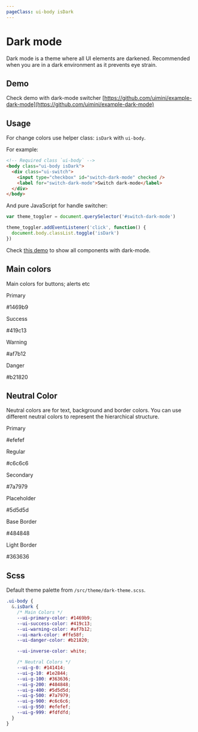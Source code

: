 ```yaml
---
pageClass: ui-body isDark
---
```


# Dark mode

Dark mode is a theme where all UI elements are darkened. Recommended when you are in a dark environment as it prevents eye strain.

## Demo

Check demo with dark-mode switcher [https://github.com/uimini/example-dark-mode](https://github.com/uimini/example-dark-mode)

## Usage

For change colors use helper class: `isDark` with `ui-body`.

For example:

```html
<!-- Required class `ui-body` -->
<body class="ui-body isDark">
  <div class="ui-switch">
    <input type="checkbox" id="switch-dark-mode" checked />
    <label for="switch-dark-mode">Switch dark-mode</label>
  </div>
</body>
```

And pure JavaScript for handle switcher:

```js
var theme_toggler = document.querySelector('#switch-dark-mode')

theme_toggler.addEventListener('click', function() {
  document.body.classList.toggle('isDark')
})
```

Check [this demo](https://github.com/uimini/example-dark-mode) to show all components with dark-mode.

## Main colors

Main colors for buttons; alerts etc

<section class="ui-section">
  <div class="color-list">
    <div class="color__item" style="background-color: var(--ui-primary-color);">
      <p>Primary</p>
      <p>#1469b9</p>
    </div>
    <div class="color__item" style="background-color: var(--ui-success-color);">
      <p>Success</p>
      <p>#419c13</p>
    </div>
    <div class="color__item" style="background-color: var(--ui-warning-color);">
      <p>Warning</p>
      <p>#af7b12</p>
    </div>
    <div class="color__item" style="background-color: var(--ui-danger-color);">
      <p>Danger</p>
      <p>#b21820</p>
    </div>
  </div>
</section>

## Neutral Color

Neutral colors are for text, background and border colors. You can use different neutral colors to represent the hierarchical structure.

<section class="ui-section">
  <div class="color-list">
    <div class="color__item" style="background-color: var(--ui-g-950); color: var(--ui-g-0);">
      <p>Primary</p>
      <p>#efefef</p>
    </div>
    <div class="color__item" style="background-color: var(--ui-g-900); color: var(--ui-g-0);">
      <p>Regular</p>
      <p>#c6c6c6</p>
    </div>
    <div class="color__item" style="background-color: var(--ui-g-500);">
      <p>Secondary</p>
      <p>#7a7979</p>
    </div>
    <div class="color__item" style="background-color: var(--ui-g-400);">
      <p>Placeholder</p>
      <p>#5d5d5d</p>
    </div>
    <div class="color__item" style="background-color: var(--ui-g-200);">
      <p>Base Border</p>
      <p>#484848</p>
    </div>
    <div class="color__item" style="background-color: var(--ui-g-100);">
      <p>Light Border</p>
      <p>#363636</p>
    </div>
  </div>
</section>

## Scss

Default theme palette from `/src/theme/dark-theme.scss`.

```css
.ui-body {
  &.isDark {
    /* Main Colors */
    --ui-primary-color: #1469b9;
    --ui-success-color: #419c13;
    --ui-warning-color: #af7b12;
    --ui-mark-color: #ffe58f;
    --ui-danger-color: #b21820;

    --ui-inverse-color: white;

    /* Neutral Colors */
    --ui-g-0: #141414;
    --ui-g-10: #1e2844;
    --ui-g-100: #363636;
    --ui-g-200: #484848;
    --ui-g-400: #5d5d5d;
    --ui-g-500: #7a7979;
    --ui-g-900: #c6c6c6;
    --ui-g-950: #efefef;
    --ui-g-999: #fdfdfd;
  }
}
```
